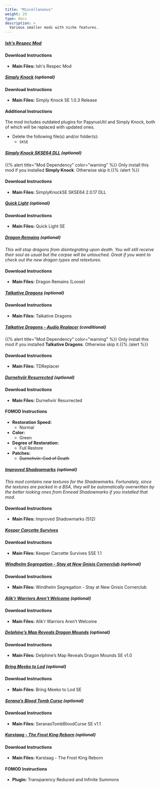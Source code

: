 ```yaml
---
title: "Miscellaneous"
weight: 29
type: docs
description: >
  Various smaller mods with niche features.
---
```


##### [Ish's Respec Mod](https://www.nexusmods.com/skyrimspecialedition/mods/1960?tab=files)

#### Download Instructions

- **Main Files:** Ish's Respec Mod

##### [Simply Knock](https://www.nexusmods.com/skyrimspecialedition/mods/14098?tab=files) (optional)

#### Download Instructions

* **Main Files:** Simply Knock SE 1.0.3 Release

#### Additional Instructions

The mod includes outdated plugins for PapyrusUtil and Simply Knock, both of which will be replaced with updated ones.

* Delete the following file(s) and/or folder(s):
  * `SKSE`

##### [Simply Knock SKSE64 DLL](https://www.nexusmods.com/skyrimspecialedition/mods/24297?tab=files) (optional)

{{% alert title="Mod Dependency" color="warning" %}}
Only install this mod if you installed **Simply Knock**. Otherwise skip it.{{% /alert %}}

#### Download Instructions

* **Main Files:** SimplyKnockSE SKSE64 2.0.17 DLL

##### [Quick Light](https://www.nexusmods.com/skyrimspecialedition/mods/12633?tab=files) (optional)

#### Download Instructions

* **Main Files:** Quick Light SE

##### [Dragon Remains](https://www.nexusmods.com/skyrimspecialedition/mods/21277?tab=files) (optional)

*This will stop dragons from disintegrating upon death. You will still receive their soul as usual but the corpse will be untouched. Great if you want to check out the new dragon types and retextures.*

#### Download Instructions

* **Main Files:** Dragon Remains (Loose)

##### [Talkative Dragons](https://www.nexusmods.com/skyrimspecialedition/mods/26955?tab=files) (optional)

#### Download Instructions

* **Main Files:** Talkative Dragons

##### [Talkative Dragons - Audio Replacer](https://www.nexusmods.com/skyrimspecialedition/mods/27269?tab=files) (conditional)

{{% alert title="Mod Dependency" color="warning" %}}
Only install this mod if you installed **Talkative Dragons**. Otherwise skip it.{{% /alert %}}

#### Download Instructions

* **Main Files:** TDReplacer

##### [Durnehviir Resurrected](https://www.nexusmods.com/skyrimspecialedition/mods/14272?tab=files) (optional)

#### Download Instructions

* **Main Files:** Durnehviir Resurrected

#### FOMOD Instructions

* **Restoration Speed:**
  * Normal
* **Color:**
  * Green
* **Degree of Restoration:**
  * Full Restore
* **Patches:**
  * ~~Durnehviir: God of Death~~

##### [Improved Shadowmarks](https://www.nexusmods.com/skyrimspecialedition/mods/17609?tab=files) (optional)

*This mod contains new textures for the Shadowmarks. Fortunately, since the textures are packed in a BSA, they will be automatically overwritten by the better looking ones from Ennead Shadowmarks if you installed that mod.*

#### Download Instructions

* **Main Files:** Improved Shadowmarks (512)

##### [Keeper Carcette Survives](https://www.nexusmods.com/skyrimspecialedition/mods/9476?tab=files)

#### Download Instructions

* **Main Files:** Keeper Carcette Survives SSE 1.1

##### [Windhelm Segregation - Stay at New Gnisis Cornerclub](https://www.nexusmods.com/skyrimspecialedition/mods/21181?tab=files)  (optional)

#### Download Instructions

* **Main Files:** Windhelm Segregation - Stay at New Gnisis Cornerclub

##### [Alik’r Warriors Aren’t Welcome](https://www.nexusmods.com/skyrimspecialedition/mods/25384?tab=files) (optional)

#### Download Instructions

* **Main Files:** Alik’r Warriors Aren’t Welcome

##### [Delphine’s Map Reveals Dragon Mounds](https://www.nexusmods.com/skyrimspecialedition/mods/26301?tab=files) (optional)

#### Download Instructions

* **Main Files:** Delphine’s Map Reveals Dragon Mounds SE v1.0

##### [Bring Meeko to Lod](https://www.nexusmods.com/skyrimspecialedition/mods/25246?tab=files) (optional)

#### Download Instructions

* **Main Files:** Bring Meeko to Lod SE

##### [Serana’s Blood Tomb Curse](https://www.nexusmods.com/skyrimspecialedition/mods/26852?tab=files) (optional)

#### Download Instructions

* **Main Files:** SeranasTombBloodCurse SE v1.1

##### [Karstaag - The Frost King Reborn](https://www.nexusmods.com/skyrimspecialedition/mods/14328?tab=files) (optional)

#### Download Instructions

* **Main Files:** Karstaag - The Frost King Reborn

#### FOMOD Instructions

* **Plugin:** Transparency Reduced and Infinite Summons